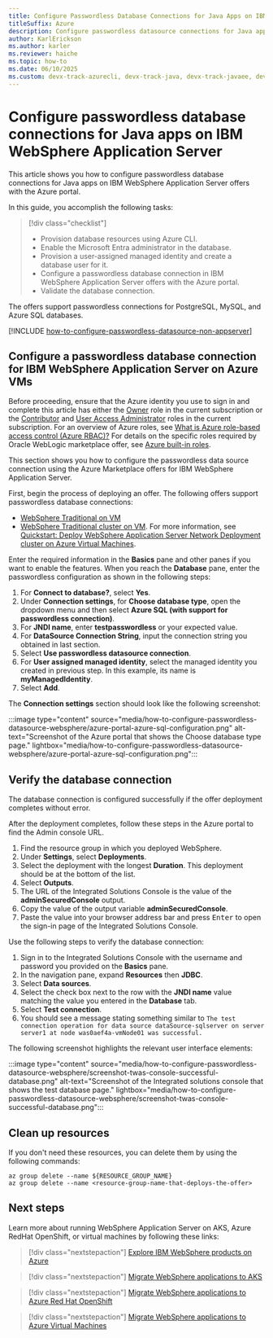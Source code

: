```yaml
---
title: Configure Passwordless Database Connections for Java Apps on IBM WebSphere Application Server
titleSuffix: Azure
description: Configure passwordless datasource connections for Java apps on IBM WebSphere Application Server.
author: KarlErickson
ms.author: karler
ms.reviewer: haiche
ms.topic: how-to
ms.date: 06/10/2025
ms.custom: devx-track-azurecli, devx-track-java, devx-track-javaee, devx-track-javaee-wls, devx-track-javaee-wls-aks, devx-track-javaee-wls-vm, has-azure-ad-ps-ref, passwordless-java
---
```


# Configure passwordless database connections for Java apps on IBM WebSphere Application Server

This article shows you how to configure passwordless database connections for Java apps on IBM WebSphere Application Server offers with the Azure portal.

In this guide, you accomplish the following tasks:

> [!div class="checklist"]
> - Provision database resources using Azure CLI.
> - Enable the Microsoft Entra administrator in the database.
> - Provision a user-assigned managed identity and create a database user for it.
> - Configure a passwordless database connection in IBM WebSphere Application Server offers with the Azure portal.
> - Validate the database connection.

The offers support passwordless connections for PostgreSQL, MySQL, and Azure SQL databases.

[!INCLUDE [how-to-configure-passwordless-datasource-non-appserver](includes/how-to-configure-passwordless-datasource-non-appserver.md)]

## Configure a passwordless database connection for IBM WebSphere Application Server on Azure VMs

Before proceeding, ensure that the Azure identity you use to sign in and complete this article has either the [Owner](/azure/role-based-access-control/built-in-roles#owner) role in the current subscription or the [Contributor](/azure/role-based-access-control/built-in-roles#contributor) and [User Access Administrator](/azure/role-based-access-control/built-in-roles#user-access-administrator) roles in the current subscription. For an overview of Azure roles, see [What is Azure role-based access control (Azure RBAC)?](/azure/role-based-access-control/overview) For details on the specific roles required by Oracle WebLogic marketplace offer, see [Azure built-in roles](/azure/role-based-access-control/built-in-roles).

This section shows you how to configure the passwordless data source connection using the Azure Marketplace offers for IBM WebSphere Application Server.

First, begin the process of deploying an offer. The following offers support passwordless database connections:

- [WebSphere Traditional on VM](https://aka.ms/twas-single-portal)
- [WebSphere Traditional cluster on VM](https://aka.ms/twas-cluster-portal). For more information, see [Quickstart: Deploy WebSphere Application Server Network Deployment cluster on Azure Virtual Machines](traditional-websphere-application-server-virtual-machines.md).

Enter the required information in the **Basics** pane and other panes if you want to enable the features. When you reach the **Database** pane, enter the passwordless configuration as shown in the following steps:

1. For **Connect to database?**, select **Yes**.
1. Under **Connection settings**, for **Choose database type**, open the dropdown menu and then select **Azure SQL (with support for passwordless connection)**.
1. For **JNDI name**, enter **testpasswordless** or your expected value.
1. For **DataSource Connection String**, input the connection string you obtained in last section.
1. Select **Use passwordless datasource connection**.
1. For **User assigned managed identity**, select the managed identity you created in previous step. In this example, its name is **myManagedIdentity**.
1. Select **Add**.

The **Connection settings** section should look like the following screenshot:

:::image type="content" source="media/how-to-configure-passwordless-datasource-websphere/azure-portal-azure-sql-configuration.png" alt-text="Screenshot of the Azure portal that shows the Choose database type page." lightbox="media/how-to-configure-passwordless-datasource-websphere/azure-portal-azure-sql-configuration.png":::

## Verify the database connection

The database connection is configured successfully if the offer deployment completes without error.

After the deployment completes, follow these steps in the Azure portal to find the Admin console URL.

1. Find the resource group in which you deployed WebSphere.
1. Under **Settings**, select **Deployments**.
1. Select the deployment with the longest **Duration**. This deployment should be at the bottom of the list.
1. Select **Outputs**.
1. The URL of the Integrated Solutions Console is the value of the **adminSecuredConsole** output.
1. Copy the value of the output variable **adminSecuredConsole**.
1. Paste the value into your browser address bar and press <kbd>Enter</kbd> to open the sign-in page of the Integrated Solutions Console.

Use the following steps to verify the database connection:

1. Sign in to the Integrated Solutions Console with the username and password you provided on the **Basics** pane.
1. In the navigation pane, expand **Resources** then **JDBC**.
1. Select **Data sources**.
1. Select the check box next to the row with the **JNDI name** value matching the value you entered in the **Database** tab.
1. Select **Test connection**.
1. You should see a message stating something similar to `The test connection operation for data source dataSource-sqlserver on server server1 at node was0aef4a-vmNode01 was successful.`

The following screenshot highlights the relevant user interface elements:

:::image type="content" source="media/how-to-configure-passwordless-datasource-websphere/screenshot-twas-console-successful-database.png" alt-text="Screenshot of the Integrated solutions console that shows the test database page." lightbox="media/how-to-configure-passwordless-datasource-websphere/screenshot-twas-console-successful-database.png":::

## Clean up resources

If you don't need these resources, you can delete them by using the following commands:

```azurecli-interactive
az group delete --name ${RESOURCE_GROUP_NAME}
az group delete --name <resource-group-name-that-deploys-the-offer>
```

## Next steps

Learn more about running WebSphere Application Server on AKS, Azure RedHat OpenShift, or virtual machines by following these links:

> [!div class="nextstepaction"]
> [Explore IBM WebSphere products on Azure](websphere-family.md)

> [!div class="nextstepaction"]
> [Migrate WebSphere applications to AKS](../migration/migrate-websphere-to-azure-kubernetes-service.md?toc=/azure/developer/java/ee/toc.json&bc=/azure/developer/java/breadcrumb/toc.json)

> [!div class="nextstepaction"]
> [Migrate WebSphere applications to Azure Red Hat OpenShift](../migration/migrate-websphere-to-azure-redhat-openshift.md?toc=/azure/developer/java/ee/toc.json&bc=/azure/developer/java/breadcrumb/toc.json)

> [!div class="nextstepaction"]
> [Migrate WebSphere applications to Azure Virtual Machines](../migration/migrate-websphere-to-virtual-machines.md?toc=/azure/developer/java/ee/toc.json&bc=/azure/developer/java/breadcrumb/toc.json)
